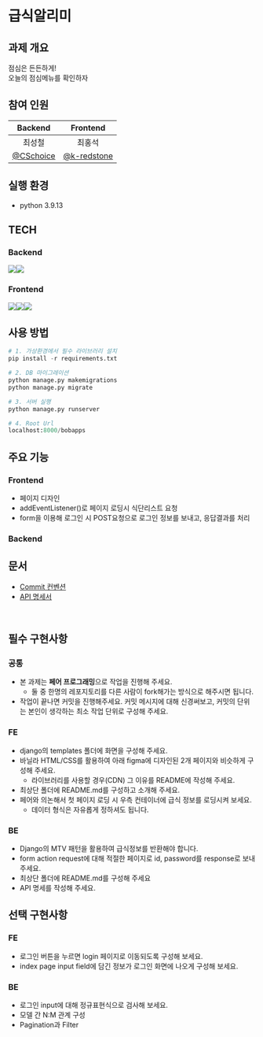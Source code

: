 # 급식알리미

## 과제 개요

점심은 든든하게!  
오늘의 점심메뉴를 확인하자

## 참여 인원

|Backend|Frontend| 
|:----:|:----:|
|최성철|최홍석|
|[@CSchoice](https://github.com/CSchoice)|[@k-redstone](https://github.com/k-redstone)|

## 실행 환경

 - python 3.9.13


## TECH
 ### Backend

  <img src="https://img.shields.io/badge/Python-3776AB?style=for-the-badge&logo=Python&logoColor=white"/><img src="https://img.shields.io/badge/django-092E20?style=for-the-badge&logo=django&logoColor=white"/>

### Frontend

  <img src="https://img.shields.io/badge/html5-E34F26?style=for-the-badge&logo=html5&logoColor=white"/><img src="https://img.shields.io/badge/CSS3-1572B6?style=for-the-badge&logo=CSS3&logoColor=white"/><img src="https://img.shields.io/badge/javascript-F7DF1E?style=for-the-badge&logo=javascript&logoColor=white"/>




## 사용 방법
```python
# 1. 가상환경에서 필수 라이브러리 설치
pip install -r requirements.txt

# 2. DB 마이그레이션
python manage.py makemigrations
python manage.py migrate

# 3. 서버 실행
python manage.py runserver

# 4. Root Url
localhost:8000/bobapps

```


## 주요 기능

### Frontend
- 페이지 디자인
- addEventListener()로 페이지 로딩시 식단리스트 요청
- form을 이용해 로그인 시 POST요청으로 로그인 정보를 보내고, 응답결과를 처리

### Backend



## 문서
 - [Commit 컨벤션](./docs/GIT_convention)
 - [API 명세서](./docs/URL_LIST)



<br/>

## 필수 구현사항

### 공통
- 본 과제는 **페어 프로그래밍**으로 작업을 진행해 주세요.
    - 둘 중 한명의 레포지토리를 다른 사람이 fork해가는 방식으로 해주시면 됩니다.
- 작업이 끝나면 커밋을 진행해주세요. 커밋 메시지에 대해 신경써보고, 커밋의 단위는 본인이 생각하는 최소 작업 단위로 구성해 주세요.

### FE
- django의 templates 폴더에 화면을 구성해 주세요.
- 바닐라 HTML/CSS를 활용하여 아래 figma에 디자인된 2개 페이지와 비슷하게 구성해 주세요.
    - 라이브러리를 사용할 경우(CDN) 그 이유를 README에 작성해 주세요.
- 최상단 폴더에 README.md를 구성하고 소개해 주세요.
- 페어와 의논해서 첫 페이지 로딩 시 우측 컨테이너에 급식 정보를 로딩시켜 보세요.
    - 데이터 형식은 자유롭게 정하셔도 됩니다.

### BE

- Django의 MTV 패턴을 활용하여 급식정보를 반환해야 합니다.
- form action request에 대해 적절한 페이지로 id, password를 response로 보내주세요.
- 최상단 폴더에 README.md를 구성해 주세요
- API 명세를 작성해 주세요.


## 선택 구현사항

### FE

- 로그인 버튼을 누르면 login 페이지로 이동되도록 구성해 보세요.
- index page input field에 담긴 정보가 로그인 화면에 나오게 구성해 보세요.

### BE

- 로그인 input에 대해 정규표현식으로 검사해 보세요.
- 모델 간 N:M 관계 구성
- Pagination과 Filter